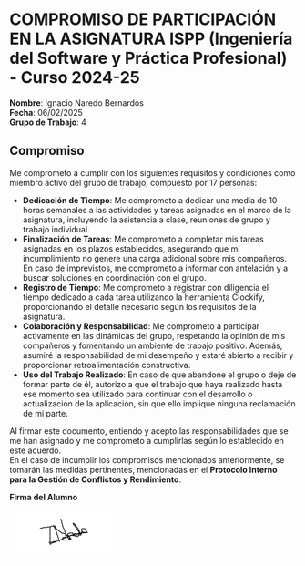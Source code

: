# COMPROMISO DE PARTICIPACIÓN EN LA ASIGNATURA ISPP (Ingeniería del Software y Práctica Profesional) - Curso 2024-25

**Nombre**: Ignacio Naredo Bernardos  
**Fecha**: 06/02/2025  
**Grupo de Trabajo**: 4  

## Compromiso

Me comprometo a cumplir con los siguientes requisitos y condiciones como miembro activo del grupo de trabajo, compuesto por 17 personas:

- **Dedicación de Tiempo**: Me comprometo a dedicar una media de 10 horas semanales a las actividades y tareas asignadas en el marco de la asignatura, incluyendo la asistencia a clase, reuniones de grupo y trabajo individual.
- **Finalización de Tareas**: Me comprometo a completar mis tareas asignadas en los plazos establecidos, asegurando que mi incumplimiento no genere una carga adicional sobre mis compañeros. En caso de imprevistos, me comprometo a informar con antelación y a buscar soluciones en coordinación con el grupo.
- **Registro de Tiempo**: Me comprometo a registrar con diligencia el tiempo dedicado a cada tarea utilizando la herramienta Clockify, proporcionando el detalle necesario según los requisitos de la asignatura.
- **Colaboración y Responsabilidad**: Me comprometo a participar activamente en las dinámicas del grupo, respetando la opinión de mis compañeros y fomentando un ambiente de trabajo positivo. Además, asumiré la responsabilidad de mi desempeño y estaré abierto a recibir y proporcionar retroalimentación constructiva.
- **Uso del Trabajo Realizado**: En caso de que abandone el grupo o deje de formar parte de él, autorizo a que el trabajo que haya realizado hasta ese momento sea utilizado para continuar con el desarrollo o actualización de la aplicación, sin que ello implique ninguna reclamación de mi parte.

Al firmar este documento, entiendo y acepto las responsabilidades que se me han asignado y me comprometo a cumplirlas según lo establecido en este acuerdo.  
En el caso de incumplir los compromisos mencionados anteriormente, se tomarán las medidas pertinentes, mencionadas en el **Protocolo Interno para la Gestión de Conflictos y Rendimiento**.

**Firma del Alumno**

![](../firmas/IgnacioNaredo.png)